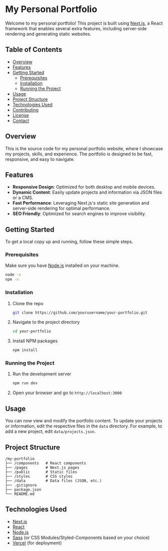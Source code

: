 # My Personal Portfolio

Welcome to my personal portfolio! This project is built using [Next.js](https://nextjs.org/), a React framework that enables several extra features, including server-side rendering and generating static websites.

## Table of Contents

- [Overview](#overview)
- [Features](#features)
- [Getting Started](#getting-started)
  - [Prerequisites](#prerequisites)
  - [Installation](#installation)
  - [Running the Project](#running-the-project)
- [Usage](#usage)
- [Project Structure](#project-structure)
- [Technologies Used](#technologies-used)
- [Contributing](#contributing)
- [License](#license)
- [Contact](#contact)

## Overview

This is the source code for my personal portfolio website, where I showcase my projects, skills, and experience. The portfolio is designed to be fast, responsive, and easy to navigate.

## Features

- **Responsive Design**: Optimized for both desktop and mobile devices.
- **Dynamic Content**: Easily update projects and information via JSON files or a CMS.
- **Fast Performance**: Leveraging Next.js's static site generation and server-side rendering for optimal performance.
- **SEO Friendly**: Optimized for search engines to improve visibility.

## Getting Started

To get a local copy up and running, follow these simple steps.

### Prerequisites

Make sure you have [Node.js](https://nodejs.org/en/) installed on your machine.

```sh
node -v
npm -v
```

### Installation

1. Clone the repo
   ```sh
   git clone https://github.com/yourusername/your-portfolio.git
   ```
2. Navigate to the project directory
   ```sh
   cd your-portfolio
   ```
3. Install NPM packages
   ```sh
   npm install
   ```

### Running the Project

1. Run the development server
   ```sh
   npm run dev
   ```
2. Open your browser and go to `http://localhost:3000`

## Usage

You can now view and modify the portfolio content. To update your projects or information, edit the respective files in the `data` directory. For example, to add a new project, edit `data/projects.json`.

## Project Structure

```
/my-portfolio
├── /components   # React components
├── /pages        # Next.js pages
├── /public       # Static files
├── /styles       # CSS styles
├── /data         # Data files (JSON, etc.)
├── .gitignore
├── package.json
└── README.md
```

## Technologies Used

- [Next.js](https://nextjs.org/)
- [React](https://reactjs.org/)
- [Node.js](https://nodejs.org/)
- [Sass](https://sass-lang.com/) (or CSS Modules/Styled-Components based on your choice)
- [Vercel](https://vercel.com/) (for deployment)
